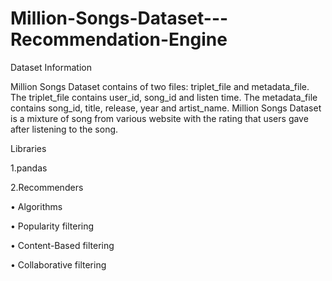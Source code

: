 # Million-Songs-Dataset---Recommendation-Engine

Dataset Information


Million Songs Dataset contains of two files: triplet_file and metadata_file. The triplet_file contains user_id, song_id and listen time. The metadata_file contains song_id, title, release, year and artist_name. Million Songs Dataset is a mixture of song from various website with the rating that users gave after listening to the song.

Libraries


1.pandas


2.Recommenders



•  Algorithms

•  Popularity filtering

•  Content-Based filtering

•  Collaborative filtering

